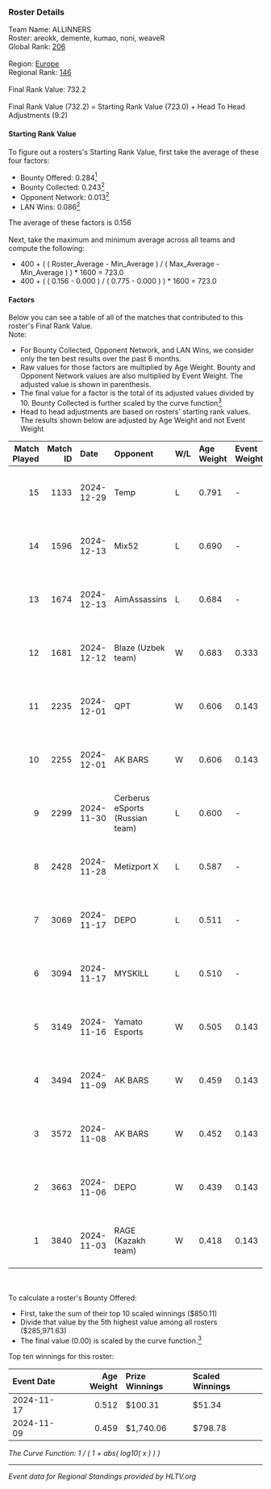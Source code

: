 ### Roster Details<br />
Team Name: ALLINNERS<br />
Roster: areokk, demente, kumao, noni, weaveR<br />
Global Rank: [206](../../standings_global_2025_02_28.md)<br />
<br />
Region: [Europe]( ../../standings_europe_2025_02_28.md)<br />
Regional Rank: [146]( ../../standings_europe_2025_02_28.md)<br />
<br />
Final Rank Value:  732.2<br />
<br />
Final Rank Value (732.2) = Starting Rank Value (723.0) + Head To Head Adjustments (9.2)<br />

#### Starting Rank Value<br />
To figure out a rosters's Starting Rank Value, first take the average of these four factors:<br />
- Bounty Offered: 0.284[<sup>1</sup>](#table2)
- Bounty Collected: 0.243[<sup>2</sup>](#table1)
- Opponent Network: 0.013[<sup>2</sup>](#table1)
- LAN Wins: 0.086[<sup>2</sup>](#table1)

The average of these factors is 0.156<br />
<br />
Next, take the maximum and minimum average across all teams and compute the following:<br />
- 400 + ( ( Roster_Average - Min_Average ) / ( Max_Average - Min_Average ) ) * 1600 = 723.0
- 400 + ( ( 0.156 - 0.000 ) / ( 0.775 - 0.000 ) ) * 1600 = 723.0


#### Factors<br />
Below you can see a table of all of the matches that contributed to this roster's Final Rank Value.<br />
Note:<br />

- For Bounty Collected, Opponent Network, and LAN Wins, we consider only the ten best results over the past 6 months.
- Raw values for those factors are multiplied by Age Weight. Bounty and Opponent Network values are also multiplied by Event Weight. The adjusted value is shown in parenthesis.
- The final value for a factor is the total of its adjusted values divided by 10. Bounty Collected is further scaled by the curve function[<sup>3</sup>](#curveFunction)
- Head to head adjustments are based on rosters' starting rank values. The results shown below are adjusted by Age Weight and not Event Weight
<span id="table1"></span><br />


| Match Played | Match ID | Date       | Opponent                        | W/L | Age Weight | Event Weight | Bounty Collected | Opponent Network | LAN Wins  | H2H Adj. | Roster                                |
| -: | -: | :- | :- | :- | :- | :- | :- | :- | :- | -: | :- |
|           15 |     1133 | 2024-12-29 | Temp                            | L   | 0.791      | -            | -                | -                | -         |   -15.39 | areokk, demente, kumao, noni, weaveR  |
|           14 |     1596 | 2024-12-13 | Mix52                           | L   | 0.690      | -            | -                | -                | -         |    -9.97 | areokk, demente, kumao, noni, weaveR  |
|           13 |     1674 | 2024-12-13 | AimAssassins                    | L   | 0.684      | -            | -                | -                | -         |    -4.51 | areokk, demente, kumao, noni, weaveR  |
|           12 |     1681 | 2024-12-12 | Blaze (Uzbek team)              | W   | 0.683      | 0.333        | 0.006 (0.001)    | 0.075 (0.017)    | 1 (0.683) |     9.21 | areokk, demente, kumao, noni, weaveR  |
|           11 |     2235 | 2024-12-01 | QPT                             | W   | 0.606      | 0.143        | 0.036 (0.003)    | 0.376 (0.033)    | 0 (0.000) |    17.67 | areokk, demente, kumao, noni, weaveR  |
|           10 |     2255 | 2024-12-01 | AK BARS                         | W   | 0.606      | 0.143        | 0.010 (0.001)    | 0.228 (0.020)    | 0 (0.000) |    13.04 | areokk, demente, kumao, noni, weaveR  |
|            9 |     2299 | 2024-11-30 | Cerberus eSports (Russian team) | L   | 0.600      | -            | -                | -                | -         |   -12.96 | Areokk, demente, kumao, Noni, weaveR  |
|            8 |     2428 | 2024-11-28 | Metizport X                     | L   | 0.587      | -            | -                | -                | -         |   -11.44 | Areokk, demente, kumao, Noni, weaveR  |
|            7 |     3069 | 2024-11-17 | DEPO                            | L   | 0.511      | -            | -                | -                | -         |    -7.05 | areokk, noni, plushax, tasman, weaveR |
|            6 |     3094 | 2024-11-17 | MYSKILL                         | L   | 0.510      | -            | -                | -                | -         |    -9.41 | areokk, noni, plushax, tasman, weaveR |
|            5 |     3149 | 2024-11-16 | Yamato Esports                  | W   | 0.505      | 0.143        | 0.000 (0.000)    | 0.021 (0.002)    | 0 (0.000) |     3.27 | areokk, noni, plushax, tasman, weaveR |
|            4 |     3494 | 2024-11-09 | AK BARS                         | W   | 0.459      | 0.143        | 0.010 (0.001)    | 0.228 (0.015)    | 0 (0.000) |     9.62 | areokk, demente, noni, rinn, weaveR   |
|            3 |     3572 | 2024-11-08 | AK BARS                         | W   | 0.452      | 0.143        | 0.010 (0.001)    | 0.228 (0.015)    | 0 (0.000) |     9.72 | areokk, demente, noni, rinn, weaveR   |
|            2 |     3663 | 2024-11-06 | DEPO                            | W   | 0.439      | 0.143        | 0.007 (0.000)    | 0.322 (0.020)    | 0 (0.000) |     8.25 | areokk, demente, noni, rinn, weaveR   |
|            1 |     3840 | 2024-11-03 | RAGE (Kazakh team)              | W   | 0.418      | 0.143        | 0.006 (0.000)    | 0.196 (0.012)    | 0 (0.000) |     9.16 | areokk, demente, noni, rinn, weaveR   |

<br />
<span id="table2"></span><br />
To calculate a roster's Bounty Offered:<br />

- First, take the sum of their top 10 scaled winnings ($850.11)
- Divide that value by the 5th highest value among all rosters ($285,971.63)
- The final value (0.00) is scaled by the curve function.[<sup>3</sup>](#curveFunction)

Top ten winnings for this roster:<br />

| Event Date | Age Weight | Prize Winnings | Scaled Winnings |
| :- | -: | :- | :- |
| 2024-11-17 |      0.512 | $100.31        | $51.34          |
| 2024-11-09 |      0.459 | $1,740.06      | $798.78         |


<span id="curveFunction"></span>_The Curve Function: 1 / ( 1 + abs( log10( x ) ) )_<br />

---
_Event data for Regional Standings provided by HLTV.org_<br />
